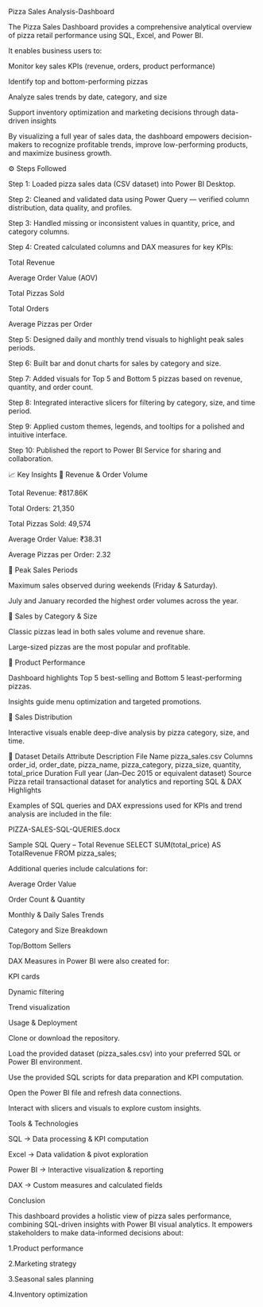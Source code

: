 Pizza Sales Analysis-Dashboard


The Pizza Sales Dashboard provides a comprehensive analytical overview of pizza retail performance using SQL, Excel, and Power BI.

It enables business users to:

Monitor key sales KPIs (revenue, orders, product performance)

Identify top and bottom-performing pizzas

Analyze sales trends by date, category, and size

Support inventory optimization and marketing decisions through data-driven insights

By visualizing a full year of sales data, the dashboard empowers decision-makers to recognize profitable trends, improve low-performing products, and maximize business growth.

⚙️ Steps Followed

Step 1: Loaded pizza sales data (CSV dataset) into Power BI Desktop.

Step 2: Cleaned and validated data using Power Query — verified column distribution, data quality, and profiles.

Step 3: Handled missing or inconsistent values in quantity, price, and category columns.

Step 4: Created calculated columns and DAX measures for key KPIs:

Total Revenue

Average Order Value (AOV)

Total Pizzas Sold

Total Orders

Average Pizzas per Order

Step 5: Designed daily and monthly trend visuals to highlight peak sales periods.

Step 6: Built bar and donut charts for sales by category and size.

Step 7: Added visuals for Top 5 and Bottom 5 pizzas based on revenue, quantity, and order count.

Step 8: Integrated interactive slicers for filtering by category, size, and time period.

Step 9: Applied custom themes, legends, and tooltips for a polished and intuitive interface.

Step 10: Published the report to Power BI Service for sharing and collaboration.

📈 Key Insights
🔹 Revenue & Order Volume

Total Revenue: ₹817.86K

Total Orders: 21,350

Total Pizzas Sold: 49,574

Average Order Value: ₹38.31

Average Pizzas per Order: 2.32

🔹 Peak Sales Periods

Maximum sales observed during weekends (Friday & Saturday).

July and January recorded the highest order volumes across the year.

🔹 Sales by Category & Size

Classic pizzas lead in both sales volume and revenue share.

Large-sized pizzas are the most popular and profitable.

🔹 Product Performance

Dashboard highlights Top 5 best-selling and Bottom 5 least-performing pizzas.

Insights guide menu optimization and targeted promotions.

🔹 Sales Distribution

Interactive visuals enable deep-dive analysis by pizza category, size, and time.

🧾 Dataset Details
Attribute	Description
File Name	pizza_sales.csv
Columns	order_id, order_date, pizza_name, pizza_category, pizza_size, quantity, total_price
Duration	Full year (Jan–Dec 2015 or equivalent dataset)
Source	Pizza retail transactional dataset for analytics and reporting
 SQL & DAX Highlights

Examples of SQL queries and DAX expressions used for KPIs and trend analysis are included in the file:

PIZZA-SALES-SQL-QUERIES.docx

Sample SQL Query – Total Revenue
SELECT SUM(total_price) AS TotalRevenue
FROM pizza_sales;


Additional queries include calculations for:

Average Order Value

Order Count & Quantity

Monthly & Daily Sales Trends

Category and Size Breakdown

Top/Bottom Sellers

DAX Measures in Power BI were also created for:

KPI cards

Dynamic filtering

Trend visualization

 Usage & Deployment

Clone or download the repository.

Load the provided dataset (pizza_sales.csv) into your preferred SQL or Power BI environment.

Use the provided SQL scripts for data preparation and KPI computation.

Open the Power BI file and refresh data connections.

Interact with slicers and visuals to explore custom insights.

 Tools & Technologies

SQL → Data processing & KPI computation

Excel → Data validation & pivot exploration

Power BI → Interactive visualization & reporting

DAX → Custom measures and calculated fields

 


 Conclusion

This dashboard provides a holistic view of pizza sales performance, combining SQL-driven insights with Power BI visual analytics.
It empowers stakeholders to make data-informed decisions about:

1.Product performance

2.Marketing strategy

3.Seasonal sales planning

4.Inventory optimization
